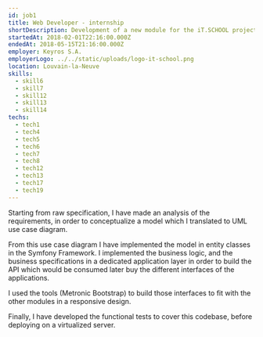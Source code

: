 ```yaml
---
id: job1
title: Web Developer - internship
shortDescription: Development of a new module for the iT.SCHOOL project
startedAt: 2018-02-01T22:16:00.000Z
endedAt: 2018-05-15T21:16:00.000Z
employer: Keyros S.A.
employerLogo: ../../static/uploads/logo-it-school.png
location: Louvain-la-Neuve
skills:
  - skill6
  - skill7
  - skill12
  - skill13
  - skill14
techs:
  - tech1
  - tech4
  - tech5 
  - tech6
  - tech7
  - tech8
  - tech12
  - tech13
  - tech17
  - tech19
---
```

Starting from raw specification, I have made an analysis of the requirements, in order to conceptualize a model
which I translated to UML use case diagram.

From this use case diagram I have implemented the model in entity classes in the Symfony Framework.
I implemented the business logic, and the business specifications in a dedicated application layer in order to 
build the API which would be consumed later buy the different interfaces of the applications.

I used the tools (Metronic Bootstrap) to build those interfaces to fit with the other modules in a responsive design. 

Finally, I have developed the functional tests to cover this codebase, before deploying on a virtualized server. 